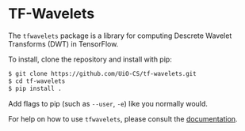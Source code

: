 # TF-Wavelets
The `tfwavelets` package is a library for computing Descrete Wavelet Transforms (DWT) in TensorFlow. 

To install, clone the repository and install with pip:
``` bash
$ git clone https://github.com/UiO-CS/tf-wavelets.git
$ cd tf-wavelets
$ pip install .
```
Add flags to pip (such as `--user`, `-e`) like you normally would.

For help on how to use `tfwavelets`, please consult the [documentation](https://uio-cs.github.io/tf-wavelets/). 
